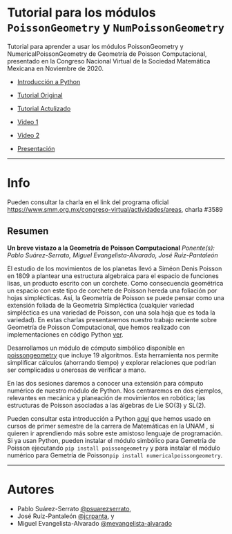 # Tutorial para los módulos `PoissonGeometry` y `NumPoissonGeometry`

Tutorial para aprender a usar los módulos PoissonGeometry y NumericalPoissonGeometry de Geometría de Poisson Computacional, presentado en la Congreso Nacional Virtual de la Sociedad Matemática Mexicana en Noviembre de 2020.

 * [Introducción a Python](https://github.com/HaydeePeruyero/Geometria-Analitica-1/blob/master/1_Introducci%C3%B3n_a_Python.ipynb)
     
 * [Tutorial Original](https://github.com/mevangelista-alvarado/CNVSMM/blob/main/CNVSMM_2020.ipynb) 

 * [Tutorial Actulizado](https://github.com/mevangelista-alvarado/CNVSMM/blob/main/Update_CNVSMM_2020.ipynb)
   
 * [Video 1](https://www.youtube.com/watch?v=27nBbz8BbL0) 
 
 * [Video 2](https://www.youtube.com/watch?v=PtTaK_Qef54)

 * [Presentación](https://github.com/mevangelista-alvarado/CNVSMM/blob/main/CompPoiss-CNVSMM_2020.pdf)

____
# Info

Pueden consultar la charla en el link del programa oficial https://www.smm.org.mx/congreso-virtual/actividades/areas, charla #3589 

## Resumen
**Un breve vistazo a la Geometría de Poisson Computacional**
_Ponente(s): Pablo Suárez-Serrato, Miguel Evangelista-Alvarado, José Ruiz-Pantaleón_ 


El estudio de los movimientos de los planetas llevó a Siméon Denis Poisson en 1809 a plantear una estructura algebraica para el espacio de funciones lisas, un producto escrito con un corchete. Como consecuencia geométrica un espacio con este tipo de corchete de Poisson hereda una foliación por hojas simplécticas. Así, la Geometría de Poisson se puede pensar como una extensión foliada de la Geometría Simpléctica (cualquier variedad simpléctica es una variedad de Poisson, con una sola hoja que es toda la variedad). En estas charlas presentaremos nuestro trabajo reciente sobre Geometría de Poisson Computacional, que hemos realizado con implementaciones en código Python [ver](https://arxiv.org/pdf/1912.01746.pdf). 

Desarrollamos un módulo de cómputo simbólico disponible en [poissongeometry](https://github.com/appliedgeometry/poissongeometry) que incluye 19 algoritmos. Esta herramienta nos permite simplificar cálculos (ahorrando tiempo) y explorar relaciones que podrían ser complicadas u onerosas de verificar a mano. 

En las dos sesiones daremos a conocer una extensión para cómputo numérico de nuestro módulo de Python. Nos centraremos en dos ejemplos, relevantes en mecánica y planeación de movimientos en robótica; las estructuras de Poisson asociadas a las álgebras de Lie SO(3) y SL(2). 

Pueden consultar esta introducción a Python [aquí](https://github.com/HaydeePeruyero/Geometria-Analitica-1/blob/master/1_Introducci%C3%B3n_a_Python.ipynb) que hemos usado en cursos de primer semestre de la carrera de Matemáticas en la UNAM , si quieren ir aprendiendo más sobre este amistoso lenguaje de programación. Si ya usan Python, pueden instalar el módulo simbólico para Gemetría de Poisson ejecutando `pip install poissongeometry` y para instalar el módulo numérico para Gemetría de Poisson`pip install numericalpoissongeometry`.

______ 

# Autores 
 
 * Pablo Suárez-Serrato [@psuarezserrato](https://github.com/psuarezserrato), 
 * José Ruíz-Pantaleón [@jcrpanta](https://github.com/jcrpanta), y 
 * Miguel Evangelista-Alvarado [@mevangelista-alvarado](https://github.com/mevangelista-alvarado)
